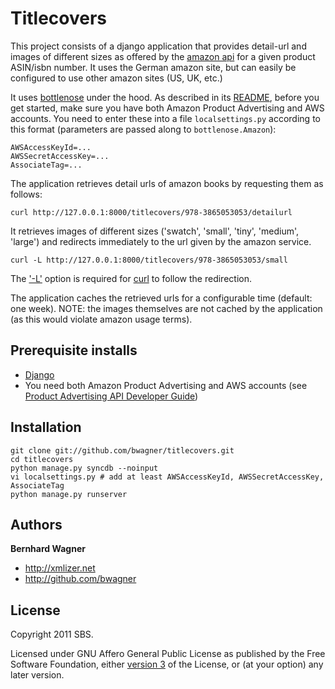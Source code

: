 Titlecovers
===========

This project consists of a django application that provides detail-url
and images of different sizes as offered by the 
[amazon api](http://docs.amazonwebservices.com/AWSECommerceService/latest/DG/index.html) for a given product ASIN/isbn number. It uses the German amazon site, but can easily be configured to use other amazon sites (US, UK, etc.)

It uses [bottlenose](https://github.com/dlo/bottlenose) under the hood. As 
described in its [README](https://github.com/dlo/bottlenose/blob/master/README.md), before you get started, make sure you have both Amazon Product Advertising and AWS accounts. You need to enter these into a file `localsettings.py` according to this format (parameters are passed along to `bottlenose.Amazon`):

    AWSAccessKeyId=...
    AWSSecretAccessKey=...
    AssociateTag=...

The application retrieves detail urls of amazon books by requesting them as follows:

    curl http://127.0.0.1:8000/titlecovers/978-3865053053/detailurl

It retrieves images of different sizes ('swatch', 'small', 'tiny', 'medium', 'large') and redirects immediately to the url given by the amazon service.

    curl -L http://127.0.0.1:8000/titlecovers/978-3865053053/small

The ['-L'](http://curl.haxx.se/docs/manpage.html#-L) option is required for [curl](http://curl.haxx.se/docs/manpage.html) to follow the redirection.

The application caches the retrieved urls for a configurable time (default: one week). NOTE: the images themselves are not cached by the application (as this would violate amazon usage terms).


Prerequisite installs
------------------------

* [Django](https://www.djangoproject.com/)
* You need both Amazon Product Advertising and AWS accounts (see [Product Advertising API Developer Guide](http://docs.amazonwebservices.com/AWSECommerceService/latest/DG/index.html))

Installation
------------

    git clone git://github.com/bwagner/titlecovers.git
    cd titlecovers
    python manage.py syncdb --noinput
    vi localsettings.py # add at least AWSAccessKeyId, AWSSecretAccessKey, AssociateTag
    python manage.py runserver

Authors
-------

**Bernhard Wagner**

+ http://xmlizer.net
+ http://github.com/bwagner

License
---------------------

Copyright 2011 SBS.

Licensed under GNU Affero General Public License as published by the Free Software Foundation, either [version 3](http://www.gnu.org/licenses/agpl-3.0.html) of the License, or (at your option) any later version.
